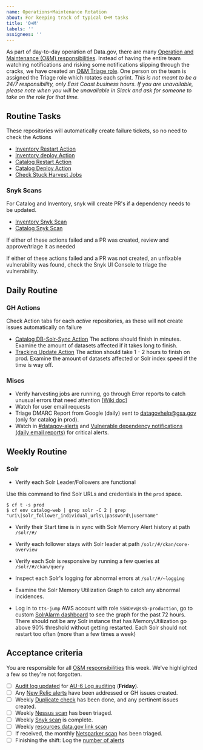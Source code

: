 ```yaml
---
name: Operations+Maintenance Rotation
about: For keeping track of typical O+M tasks
title: 'O+M'
labels: ''
assignees: ''
---
```

As part of day-to-day operation of Data.gov, there are many [Operation and Maintenance (O&M) responsibilities](https://github.com/gsa/data.gov/wiki/Operation-and-Maintenance-Responsibilities). Instead of having the entire team watching notifications and risking some notifications slipping through the cracks, we have created an [O&M Triage role](https://github.com/gsa/data.gov/wiki/Operation-and-Maintenance-Responsibilities#om-triage-rotation). One person on the team is assigned the Triage role which rotates each sprint. _This is not meant to be a 24/7 responsibility, only East Coast business hours. If you are unavailable, please note when you will be unavailable in Slack and ask for someone to take on the role for that time._

## Routine Tasks
These repositories will automatically create failure tickets, so no need to check the Actions
  - [Inventory Restart Action](https://github.com/GSA/inventory-app/actions/workflows/restart.yml)
  - [Inventory deploy Action](https://github.com/GSA/inventory-app/actions/workflows/deploy.yml)
  - [Catalog Restart Action](https://github.com/GSA/catalog.data.gov/actions/workflows/restart.yml)
  - [Catalog Deploy Action](https://github.com/GSA/catalog.data.gov/actions/workflows/publish.yml)
  - [Check Stuck Harvest Jobs](https://github.com/GSA/catalog.data.gov/actions/workflows/check-stuck-harvest-jobs.yml)

### Snyk Scans
For Catalog and Inventory, snyk will create PR's if a dependency needs to be updated.
  - [Inventory Snyk Scan](https://github.com/GSA/inventory-app/actions/workflows/snyk.yml)
  - [Catalog Snyk Scan](https://github.com/GSA/catalog.data.gov/actions/workflows/snyk.yml)

If either of these actions failed and a PR was created, review and approve/triage it as needed

If either of these actions failed and a PR was not created, an unfixable vulnerability was found, check the Snyk UI Console to triage the vulnerability.

## Daily Routine

### GH Actions
Check Action tabs for each _active_ repositories, as these will not create issues automatically on failure
  - [Catalog DB-Solr-Sync Action](https://github.com/GSA/catalog.data.gov/actions/workflows/db-solr-sync-automated.yml) The actions should finish in minutes. Examine the amount of datasets affected if it takes long to finish.
  - [Tracking Update Action](https://github.com/GSA/catalog.data.gov/actions/workflows/tracking-update.yml) The action should take 1 - 2 hours to finish on prod. Examine the amount of datasets affected or Solr index speed if the time is way off.
    
### Miscs
- Verify harvesting jobs are running, go through Error reports to catch unusual errors that need attention [[Wiki doc](https://github.com/gsa/data.gov/wiki/Operation-and-Maintenance-Responsibilities#harvest-job-report-daily-email-report)]
- Watch for user email requests
- Triage DMARC Report from Google (daily) sent to datagovhelp@gsa.gov (only for catalog in prod).
- Watch in [#datagov-alerts](https://gsa-tts.slack.com/archives/C4RGAM1Q8) and [Vulnerable dependency notifications (daily email reports)](https://github.com/gsa/data.gov/wiki/Operation-and-Maintenance-Responsibilities#vulnerable-dependency-notifications-daily-email-reports) for critical alerts.

## Weekly Routine
### Solr
- Verify each Solr Leader/Followers are functional

Use this command to find Solr URLs and credentials in the `prod` space.

```
$ cf t -s prod
$ cf env catalog-web | grep solr -C 2 | grep "uri\|solr_follower_individual_urls\|password\|username"
```

- Verify their Start time is in sync with Solr Memory Alert history at path `/solr/#/`
- Verify each follower stays with Solr leader at path `/solr/#/ckan/core-overview`
- Verify each Solr is responsive by running a few queries at `/solr/#/ckan/query`
- Inspect each Solr's logging for abnormal errors at `/solr/#/~logging`

- Examine the Solr Memory Utilization Graph to catch any abnormal incidences.

- Log in to `tts-jump` AWS account with role `SSBDev@ssb-production`, go to custom [SolrAlarm dashboard](https://us-west-2.console.aws.amazon.com/cloudwatch/home?region=us-west-2#dashboards:name=CatalogProdSolr;start=PT72H) to see the graph for the past 72 hours. There should not be any Solr instance that has MemoryUtilization go above 90% threshold without getting restarted. Each Solr should not restart too often (more than a few times a week)

## Acceptance criteria
You are responsible for all [O&M responsibilities](https://github.com/gsa/data.gov/wiki/Operation-and-Maintenance-Responsibilities) this week. We've highlighted a few so they're not forgotten.

- [ ] [Audit log updated](https://docs.google.com/spreadsheets/d/1z6lqmyNxC7s5MiTt9f6vT41IS2DLLJl4HwEqXvvft40/edit) for [AU-6 Log auditing](https://github.com/gsa/data.gov/wiki/Operation-and-Maintenance-Responsibilities#au-6-log-auditing) (**Friday**).
- [ ] Any [New Relic alerts](https://alerts.newrelic.com/accounts/1601367/incidents) have been addressed or GH issues created.
- [ ] Weekly [Duplicate check](https://github.com/GSA/data.gov/wiki/Operation-and-Maintenance-Responsibilities#duplicate-check) has been done, and any pertinent issues created.
- [ ] Weekly [Nessus scan](https://github.com/gsa/data.gov/wiki/Operation-and-Maintenance-Responsibilities#nessus-host-scan-report-from-isso) has been triaged.
- [ ] Weekly [Snyk scan](https://github.com/gsa/data.gov/wiki/Operation-and-Maintenance-Responsibilities#automated-dependency-updates-ad-hoc-github-prs) is complete.
- [ ] Weekly [resources.data.gov link scan](https://app.circleci.com/pipelines/github/GSA/resources.data.gov?branch=main)
- [ ] If received, the monthly [Netsparker scan](https://github.com/gsa/data.gov/wiki/Operation-and-Maintenance-Responsibilities#netsparker-compliance-scan-report-from-isso) has been triaged.
- [ ] Finishing the shift: Log the [number of alerts](https://docs.google.com/spreadsheets/d/1u1hSUAQW6FWzphog122stfB6MB9Wiq0NROT3PeicRoM/edit#gid=939071144) 

